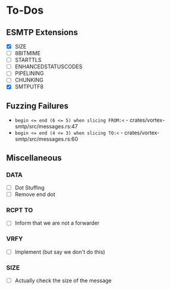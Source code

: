 # To-Dos

## ESMTP Extensions

- [x] SIZE
- [ ] 8BITMIME
- [ ] STARTTLS
- [ ] ENHANCEDSTATUSCODES
- [ ] PIPELINING
- [ ] CHUNKING
- [x] SMTPUTF8

## Fuzzing Failures

- `begin <= end (6 <= 5) when slicing FROM:<` - crates/vortex-smtp/src/messages.rs:47
- `begin <= end (4 <= 3) when slicing TO:<` - crates/vortex-smtp/src/messages.rs:60


## Miscellaneous

### DATA

- [ ] Dot Stuffing
- [ ] Remove end dot

### RCPT TO

- [ ] Inform that we are not a forwarder

### VRFY

- [ ] Implement (but say we don't do this)

### SIZE

- [ ] Actually check the size of the message